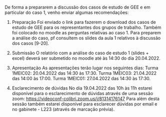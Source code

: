 De forma a prepararem a discussão dos casos de estudo de GEE e em particular do caso 1, venho enviar algumas recomendações:

1) Preparação
Foi enviado o link para fazerem o download dos casos de estudo de GEE para os representantes dos grupos de trabalho.
Também foi colocado no moodle as perguntas relativas ao caso 1.
Para preparem a análise do caso, pf consultem os slides da aula 1 relativos à discussão dos casos [9-20].

2) Submissão
O relatório com a análise do caso de estudo 1 (slides + excel) deverá ser submetido no moodle até às 14:30 do dia 20.04.2022.  

3) Apresentação
As apresentações terão lugar nos seguintes dias:
Turma 1MEIC02: 20.04.2022 das 14:30 às 17:30.
Turma 1MEIC03: 21.04.2022 das 14:00 às 17:00.
Turma 1MEIC01: 27.04.2022 das 14:30 às 17:30.

4) Esclarecimento de dúvidas
No dia 19.04.2022 das 10h às 11h estarei disponível para o esclarecimento de dúvidas através de uma sessão zoom: 
https://videoconf-colibri.zoom.us/j/81314176147
Para além desta sessão também estarei disponível para esclarecer dúvidas por email e no gabinete - L223 (através de marcação prévia).
